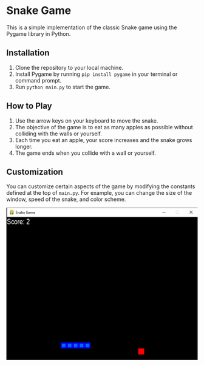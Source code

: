 # Snake Game 

This is a simple implementation of the classic Snake game using the Pygame library in Python.

## Installation

1. Clone the repository to your local machine.
2. Install Pygame by running `pip install pygame` in your terminal or command prompt.
3. Run `python main.py` to start the game.

## How to Play

1. Use the arrow keys on your keyboard to move the snake.
2. The objective of the game is to eat as many apples as possible without colliding with the walls or yourself.
3. Each time you eat an apple, your score increases and the snake grows longer.
4. The game ends when you collide with a wall or yourself.

## Customization

You can customize certain aspects of the game by modifying the constants defined at the top of `main.py`. For example, you can change the size of the window, speed of the snake, and color scheme.


![demo](demo.png)
